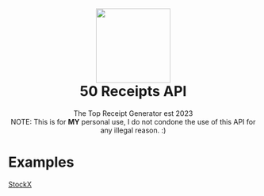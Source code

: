 <h1 align="center">
	<img src="https://50receipts.com/img/50s.png" width="150px"><br>
    50 Receipts API
</h1>
<p align="center">
	The Top Receipt Generator est 2023<br>NOTE: This is for <b>MY</b> personal use, I do not condone the use of this API for any illegal reason. :)</br>
</p>

<h1></h1>

# Examples

[StockX](https://github.com/fin702106/50-Receipts-API/blob/main/examples/stockx.py)
